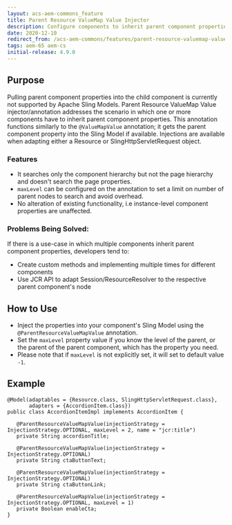 ```yaml
---
layout: acs-aem-commons_feature
title: Parent Resource ValueMap Value Injector
description: Configure components to inherit parent component properties
date: 2020-12-10
redirect_from: /acs-aem-commons/features/parent-resource-valuemap-value.html 
tags: aem-65 aem-cs
initial-release: 4.9.0
---
```


## Purpose
Pulling parent component properties into the child component is currently not supported by Apache Sling Models.
Parent Resource ValueMap Value injector/annotation addresses the scenario in which one or more components have to inherit parent 
component properties. This annotation functions similarly to the `@ValueMapValue` annotation; it gets the parent 
component property into the Sling Model if available. Injections are available when adapting either a Resource 
or SlingHttpServletRequest object.

### Features
- It searches only the component hierarchy but not the page hierarchy and doesn't search the page properties.
- `maxLevel` can be configured on the annotation to set a limit on number of parent nodes to search and avoid overhead.
- No alteration of existing functionality, i.e instance-level component properties are unaffected.

### Problems Being Solved:
If there is a use-case in which multiple components inherit parent component properties, developers tend to:

- Create custom methods and implementing multiple times for different components
- Use JCR API to adapt Session/ResourceResolver to the respective parent component's node

## How to Use

- Inject the properties into your component's Sling Model using the `@ParentResourceValueMapValue` annotation. 
- Set the `maxLevel` property value if you know the level of the parent, or the parent of the parent component, which 
has the property you need. 
- Please note that if `maxLevel` is not explicitly set, it will set to default value `-1`.

## Example
    @Model(adaptables = {Resource.class, SlingHttpServletRequest.class},
           adapters = {AccordionItem.class})
    public class AccordionItemImpl implements AccordionItem {
        
       @ParentResourceValueMapValue(injectionStrategy = InjectionStrategy.OPTIONAL, maxLevel = 2, name = "jcr:title")
       private String accordionTitle;
    
       @ParentResourceValueMapValue(injectionStrategy = InjectionStrategy.OPTIONAL)
       private String ctaButtonText;
    
       @ParentResourceValueMapValue(injectionStrategy = InjectionStrategy.OPTIONAL)
       private String ctaButtonLink;
    
       @ParentResourceValueMapValue(injectionStrategy = InjectionStrategy.OPTIONAL, maxLevel = 1)
       private Boolean enableCta;
    }